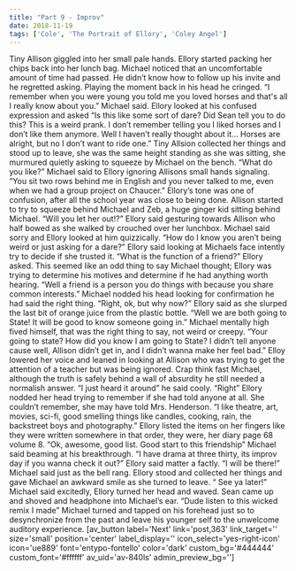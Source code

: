 ```yaml
---
title: "Part 9 - Improv"
date: 2018-11-19
tags: ['Cole', 'The Portrait of Ellory', 'Coley Angel']
---
```


Tiny Allison giggled into her small pale hands. Ellory started packing her chips back into her lunch bag. Michael noticed that an uncomfortable amount of time had passed. He didn’t know how to follow up his invite and he regretted asking. Playing the moment back in his head he cringed. “I remember when you were young you told me you loved horses and that's all I really know about you.” Michael said. Ellory looked at his confused expression and asked “Is this like some sort of dare? Did Sean tell you to do this? This is a weird prank. I don’t remember telling you I liked horses and I don’t like them anymore. Well I haven’t really thought about it… Horses are alright, but no I don’t want to ride one.” Tiny Allsion collected her things and stood up to leave, she was the same height standing as she was sitting, she murmured quietly asking to squeeze by Michael on the bench. “What do you like?” Michael said to Ellory ignoring Allisons small hands signaling. “You sit two rows behind me in English and you never talked to me, even when we had a group project on Chaucer.” Ellory’s tone was one of confusion, after all the school year was close to being done. Allison started to try to squeeze behind Michael and Zeb, a huge ginger kid sitting behind Michael. “Will you let her out!?” Ellory said gesturing towards Allison who half bowed as she walked by crouched over her lunchbox. Michael said sorry and Ellory looked at him quizzically. “How do I know you aren’t being weird or just asking for a dare?” Ellory said looking at Michaels face intently try to decide if she trusted it. “What is the function of a friend?” Ellory asked. This seemed like an odd thing to say Michael thought; Ellory was trying to determine his motives and determine if he had anything worth hearing. “Well a friend is a person you do things with because you share common interests.” Michael nodded his head looking for confirmation he had said the right thing. “Right, ok, but why now?” Ellory said as she slurped the last bit of orange juice from the plastic bottle. “Well we are both going to State! It will be good to know someone going in.” Michael mentally high fived himself, that was the right thing to say, not weird or creepy. “Your going to state? How did you know I am going to State? I didn’t tell anyone cause well, Allison didn’t get in, and I didn’t wanna make her feel bad.” Elloy lowered her voice and leaned in looking at Allison who was trying to get the attention of a teacher but was being ignored. Crap think fast Michael, although the truth is safely behind a wall of absurdity he still needed a normalish answer. “I just heard it around” he said cooly. “Right” Ellory nodded her head trying to remember if she had told anyone at all. She couldn’t remember, she may have told Mrs. Henderson. “I like theatre, art, movies, sci-fi, good smelling things like candles, cooking, rain, the backstreet boys and photography.” Ellory listed the items on her fingers like they were written somewhere in that order, they were, her diary page 68 volume 8. “Ok, awesome, good list. Good start to this friendship” Michael said beaming at his breakthrough. “I have drama at three thirty, its improv day if you wanna check it out?” Ellory said matter a factly. “I will be there!” Michael said just as the bell rang. Ellory stood and collected her things and gave Michael an awkward smile as she turned to leave. “ See ya later!” Michael said excitedly, Ellory turned her head and waved. Sean came up and shoved and headphone into Michael’s ear. “Dude listen to this wicked remix I made” Michael turned and tapped on his forehead just so to desynchronize from the past and leave his younger self to the unwelcome auditory experience. [av_button label='Next' link='post,363' link_target='' size='small' position='center' label_display='' icon_select='yes-right-icon' icon='ue889' font='entypo-fontello' color='dark' custom_bg='#444444' custom_font='#ffffff' av_uid='av-840ls' admin_preview_bg='']
